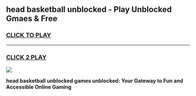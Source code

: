 
## head basketball unblocked - Play Unblocked Gmaes & Free
<h3>
<a href="https://news.freeplayer.one?title=head_basketball_unblocked&ref=16F">CLICK TO PLAY</a></h3>
<hr>

<h3>
<a href="https://news.freeplayer.one?title=head_basketball_unblocked&ref=16F">CLICK 2 PLAY</a>
  
</h3>

<a href="https://news.freeplayer.one?title=head_basketball_unblocked&ref=16F/"><img src="https://clearcache.store/games.png"></a>


**head basketball unblocked games unblocked: Your Gateway to Fun and Accessible Online Gaming**
